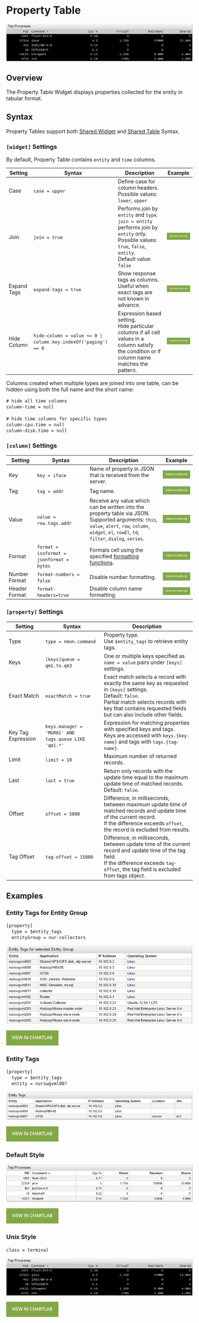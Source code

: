 # Property Table

![](./images/property-widget-2.png)

## Overview

The Property Table Widget displays properties collected for the entity in tabular format.

## Syntax

Property Tables support both [Shared Widget](../shared/README.md) and [Shared Table](../shared-table/README.md) Syntax.

### `[widget]` Settings

By default, Property Table contains `entity` and `time` columns.

Setting|Syntax|Description|Example
--|--|--|--
|Case|`case = upper`|Define case for column headers.<br>Possible values: `lower`, `upper`||
|Join|`join = true`|Performs join by `entity` and `type`.<br>`join = entity` performs join by `entity` only.<br>Possible values: `true`, `false`, `entity`.<br>Default value: `false`|[![](./images/button.png)](https://apps.axibase.com/chartlab/598f44f3/6/)|
|Expand Tags|`expand-tags = true`|Show response tags as columns.<br>Useful when exact tags are not known in advance.|[![](./images/button.png)](https://apps.axibase.com/chartlab/d7470e6c/2/)|
|Hide Column|`hide-column = value <= 0 \| column.key.indexOf('paging') == 0`|Expression based setting.<br>Hide particular columns if all cell values in a column satisfy the condition or if column name matches the pattern.|[![](./images/button.png)](https://apps.axibase.com/chartlab/d7470e6c)|

Columns created when multiple types are joined into one table, can be hidden using both the full name and the short name:

```ls
# hide all time columns
column-time = null

# hide time columns for specific types
column-cpu.time = null
column-disk.time = null
```

### `[column]` Settings

Setting|Syntax|Description|Example
--|--|--|--
|Key|`key = iface`|Name of property in JSON that is received from the server.|[![](./images/button.png)](https://apps.axibase.com/chartlab/681f535a/6/)|
|Tag|`tag = addr`|Tag name.|[![](./images/button.png)](https://apps.axibase.com/chartlab/681f535a/7/)|
|Value|`value = row.tags.addr`|Receive any value which can be written into the property table via JSON.<br>Supported arguments: `this`, `value`, `alert`, `row`, `column`, `widget`, `el`, `rowEl`, `td`, `filter`, `dialog`, `series`.|[![](./images/button.png)](https://apps.axibase.com/chartlab/681f535a/8/)|
|Format|`format = isoformat = jsonformat = bytes`|Formats cell using the specified [formatting functions](../../syntax/format-settings.md).|[![](./images/button.png)](https://apps.axibase.com/chartlab/511b2c80/2/)|
|Number Format|`format-numbers = false`|Disable number formatting.|[![](./images/button.png)](https://apps.axibase.com/chartlab/1309a5ab)|
|Header Format|`format-headers=true`|Disable column name formatting.|[![](./images/button.png)](https://apps.axibase.com/chartlab/99717743/3/)|

### `[property]` Settings

Setting|Syntax|Description
--|--|--
|Type|`type = nmon.command`|Property type.<br>Use `$entity_tags` to retrieve entity tags.|
|Keys|`[keys]queue = qm1.to.qm3`|One or multiple keys specified as `name = value` pairs under `[keys]` settings.|
|Exact Match|`exactMatch = true`|Exact match selects a record with exactly the same key as requested in `[keys]` settings.<br>Default: `false`.<br>Partial match selects records with key that contains requested fields but can also include other fields.|
|Key Tag Expression|`keys.manager = 'MGR01' AND tags.queue LIKE 'qm1.*'`|Expression for matching properties with specified keys and tags.<br>Keys are accessed with `keys.{key-name}` and tags with `tags.{tag-name}`.|
|Limit|`limit = 10`|Maximum number of returned records.|
|Last|`last = true`|Return only records with the update time equal to the maximum update time of matched records.<br>Default: `false`.|
|Offset|`offset = 5000`|Difference, in milliseconds, between maximum update time of matched records and update time of the current record.<br>If the difference exceeds `offset`, the record is excluded from results.|
Tag Offset|`tag-offset = 15000`|Difference, in milliseconds, between update time of the current record and update time of the tag field.<br>If the difference exceeds `tag-offset`, the tag field is excluded from tags object.|

## Examples

### Entity Tags for Entity Group

```ls
[property]
  type = $entity_tags
  entityGroup = nur-collectors
```

![](./images/entity-tags-for-group.png)

[![](./images/button.png)](https://apps.axibase.com/chartlab/013e6026/6/)

### Entity Tags

```ls
[property]
  type = $entity_tags
  entity = nurswgvml00?
```

![](./images/entity-tags.png)

[![](./images/button.png)](https://apps.axibase.com/chartlab/013e6026/6/)

### Default Style

![](./images/default.png)

[![](./images/button.png)](https://apps.axibase.com/chartlab/0e9e5ca1)

### Unix Style

```ls
class = terminal
```

![](./images/property-widget-2.png)

[![](./images/button.png)](https://apps.axibase.com/chartlab/0e9e5ca1/2/)
